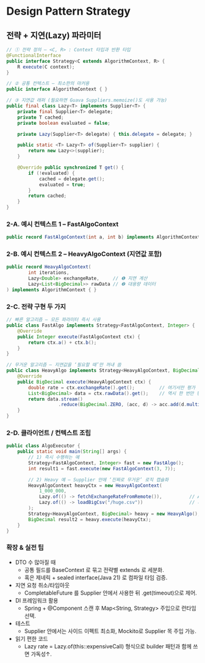 # Design Pattern Strategy

## 전략 + 지연(Lazy) 파라미터

```java
// ① 전략 정의 — <C, R> : Context 타입과 반환 타입
@FunctionalInterface
public interface Strategy<C extends AlgorithmContext, R> {
    R execute(C context);
}

// ② 공통 컨텍스트 — 최소한의 마커용
public interface AlgorithmContext { }

// ③ 지연값 래퍼 (필요하면 Guava Suppliers.memoize()도 사용 가능)
public final class Lazy<T> implements Supplier<T> {
    private final Supplier<T> delegate;
    private T cached;
    private boolean evaluated = false;

    private Lazy(Supplier<T> delegate) { this.delegate = delegate; }

    public static <T> Lazy<T> of(Supplier<T> supplier) {
        return new Lazy<>(supplier);
    }

    @Override public synchronized T get() {
        if (!evaluated) {
            cached = delegate.get();
            evaluated = true;
        }
        return cached;
    }
}
```

### 2-A. 예시 컨텍스트 1 – FastAlgoContext

```java
public record FastAlgoContext(int a, int b) implements AlgorithmContext { }
```

### 2-B. 예시 컨텍스트 2 – HeavyAlgoContext (지연값 포함)

```java
public record HeavyAlgoContext(
        int iterations,
        Lazy<Double> exchangeRate,     // ❶ 지연 계산
        Lazy<List<BigDecimal>> rawData // ❷ 대용량 데이터
) implements AlgorithmContext { }
```


### 2-C. 전략 구현 두 가지

```java
// 빠른 알고리즘 — 모든 파라미터 즉시 사용
public class FastAlgo implements Strategy<FastAlgoContext, Integer> {
    @Override
    public Integer execute(FastAlgoContext ctx) {
        return ctx.a() + ctx.b();
    }
}

// 무거운 알고리즘 — 지연값을 ‘필요할 때’만 꺼내 씀
public class HeavyAlgo implements Strategy<HeavyAlgoContext, BigDecimal> {
    @Override
    public BigDecimal execute(HeavyAlgoContext ctx) {
        double rate = ctx.exchangeRate().get();         // 여기서만 평가
        List<BigDecimal> data = ctx.rawData().get();    // 역시 한 번만 평가
        return data.stream()
                   .reduce(BigDecimal.ZERO, (acc, d) -> acc.add(d.multiply(BigDecimal.valueOf(rate))));
    }
}
```

### 2-D. 클라이언트 / 컨텍스트 조립

```java
public class AlgoExecutor {
    public static void main(String[] args) {
        // 1) 즉시 수행하는 예
        Strategy<FastAlgoContext, Integer> fast = new FastAlgo();
        int result1 = fast.execute(new FastAlgoContext(3, 7));

        // 2) Heavy 예 — Supplier 안에 ‘진짜로 무거운’ 로직 캡슐화
        HeavyAlgoContext heavyCtx = new HeavyAlgoContext(
            1_000_000,
            Lazy.of(() -> fetchExchangeRateFromRemote()),          // API 호출
            Lazy.of(() -> loadBigCsv("/huge.csv"))                 // 파일 읽기
        );
        Strategy<HeavyAlgoContext, BigDecimal> heavy = new HeavyAlgo();
        BigDecimal result2 = heavy.execute(heavyCtx);
    }
}
```

### 확장 & 실전 팁

- DTO 수 많아질 때
   - 공통 필드를 BaseContext 로 묶고 전략별 extends 로 세분화.
   - 혹은 제네릭 + sealed interface(Java 21) 로 컴파일 타임 검증.
- 지연 요청 취소/타임아웃
   - CompletableFuture<T> 를 Supplier 안에서 사용한 뒤 .get(timeout)으로 제어.
- DI 프레임워크 활용
   - Spring + @Component 스캔 후 Map<String, Strategy> 주입으로 런타임 선택.
- 테스트
   - Supplier 안에서는 사이드 이펙트 최소화, Mockito로 Supplier 목 주입 가능.
- 읽기 편한 코드
   - Lazy<Double> rate = Lazy.of(this::expensiveCall) 형식으로 builder 패턴과 함께 쓰면 가독성↑.


